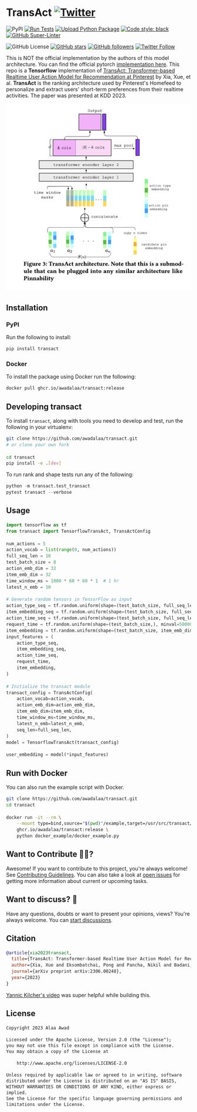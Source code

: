 # TransAct [![Twitter](https://img.shields.io/twitter/url?style=social&url=https%3A%2F%2Fgithub.com%2Fawadalaa%2Ftransact)](https://twitter.com/intent/tweet?text=Wow:&url=https%3A%2F%2Fgithub.com%2Fawadalaa%2Ftransact)

![PyPI](https://img.shields.io/pypi/v/transact)
[![Run Tests](https://github.com/awadalaa/transact/actions/workflows/tests.yml/badge.svg)](https://github.com/awadalaa/transact/actions/workflows/tests.yml)
[![Upload Python Package](https://github.com/awadalaa/transact/actions/workflows/python-publish.yml/badge.svg)](https://github.com/awadalaa/transact/actions/workflows/python-publish.yml)
[![Code style: black](https://img.shields.io/badge/code%20style-black-000000.svg)](https://github.com/psf/black)
[![GitHub Super-Linter](https://github.com/awadalaa/transact/actions/workflows/linter.yml/badge.svg)](https://github.com/marketplace/actions/super-linter)


![GitHub License](https://img.shields.io/github/license/awadalaa/transact)
[![GitHub stars](https://img.shields.io/github/stars/awadalaa/transact?style=social)](https://github.com/awadalaa/transact/stargazers)
[![GitHub followers](https://img.shields.io/github/followers/awadalaa?label=Follow&style=social)](https://github.com/awadalaa)
[![Twitter Follow](https://img.shields.io/twitter/follow/awadalaa?style=social)](https://twitter.com/intent/follow?screen_name=awadalaa)

This is NOT the official implementation by the authors of this model architecture. You can find the official pytorch [implementation here](https://github.com/pinterest/transformer_user_action). This repo is a **Tensorflow** implementation of [TransAct: Transformer-based Realtime User Action Model for
Recommendation at Pinterest](https://dl.acm.org/doi/10.1145/3580305.3599918) by Xia, Xue, et al. **TransAct** is the ranking architecture 
used by Pinterest's Homefeed to personalize and extract users' short-term preferences from their realtime activities. The paper was presented at KDD 2023.

![](https://github.com/awadalaa/transact/blob/main/media/architecture.png)

## Installation

### PyPI

Run the following to install:

```sh
pip install transact
```

### Docker

To install the package using Docker run the following:

```sh
docker pull ghcr.io/awadalaa/transact:release
```

## Developing transact

To install `transact`, along with tools you need to develop and test, run the following in your virtualenv:

```sh
git clone https://github.com/awadalaa/transact.git
# or clone your own fork

cd transact
pip install -e .[dev]
```

To run rank and shape tests run any of the following:

```py
python -m transact.test_transact
pytest transact --verbose
```

## Usage

```python
import tensorflow as tf
from transact import TensorflowTransAct, TransActConfig

num_actions = 5
action_vocab = list(range(0, num_actions))
full_seq_len = 10
test_batch_size = 8
action_emb_dim = 32
item_emb_dim = 32
time_window_ms = 1000 * 60 * 60 * 1  # 1 hr
latest_n_emb = 10

# Generate random tensors in TensorFlow as input
action_type_seq = tf.random.uniform(shape=(test_batch_size, full_seq_len), minval=0, maxval=num_actions, dtype=tf.int32)
item_embedding_seq = tf.random.uniform(shape=(test_batch_size, full_seq_len, item_emb_dim), dtype=tf.float32)
action_time_seq = tf.random.uniform(shape=(test_batch_size, full_seq_len), minval=0, maxval=num_actions, dtype=tf.int32)
request_time = tf.random.uniform(shape=(test_batch_size,), minval=500000, maxval=1000000, dtype=tf.int32)
item_embedding = tf.random.uniform(shape=(test_batch_size, item_emb_dim), dtype=tf.float32)
input_features = (
    action_type_seq,
    item_embedding_seq,
    action_time_seq,
    request_time,
    item_embedding,
)

# Initialize the transact module
transact_config = TransActConfig(
    action_vocab=action_vocab,
    action_emb_dim=action_emb_dim,
    item_emb_dim=item_emb_dim,
    time_window_ms=time_window_ms,
    latest_n_emb=latest_n_emb,
    seq_len=full_seq_len,
)
model = TensorflowTransAct(transact_config)

user_embedding = model(*input_features)

```

## Run with Docker

You can also run the example script with Docker.

```sh
git clone https://github.com/awadalaa/transact.git
cd transact

docker run -it --rm \
    --mount type=bind,source="$(pwd)"/example,target=/usr/src/transact/docker_example \
    ghcr.io/awadalaa/transact:release \
    python docker_example/docker_example.py
```

## Want to Contribute 🙋‍♂️?

Awesome! If you want to contribute to this project, you're always welcome! See [Contributing Guidelines](CONTRIBUTING.md). You can also take a look at [open issues](https://github.com/awadalaa/transact/issues) for getting more information about current or upcoming tasks.

## Want to discuss? 💬

Have any questions, doubts or want to present your opinions, views? You're always welcome. You can [start discussions](https://github.com/awadalaa/transact/discussions).

## Citation

```bibtex
@article{xia2023transact,
  title={TransAct: Transformer-based Realtime User Action Model for Recommendation at Pinterest},
  author={Xia, Xue and Eksombatchai, Pong and Pancha, Nikil and Badani, Dhruvil Deven and Wang, Po-Wei and Gu, Neng and Joshi, Saurabh Vishwas and Farahpour, Nazanin and Zhang, Zhiyuan and Zhai, Andrew},
  journal={arXiv preprint arXiv:2306.00248},
  year={2023}
}
```

[Yannic Kilcher's video](https://youtu.be/qgUegkefocg) was super helpful while building this.

## License

```
Copyright 2023 Alaa Awad

Licensed under the Apache License, Version 2.0 (the "License");
you may not use this file except in compliance with the License.
You may obtain a copy of the License at

    http://www.apache.org/licenses/LICENSE-2.0

Unless required by applicable law or agreed to in writing, software
distributed under the License is distributed on an "AS IS" BASIS,
WITHOUT WARRANTIES OR CONDITIONS OF ANY KIND, either express or implied.
See the License for the specific language governing permissions and
limitations under the License.
```
